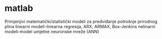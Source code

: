 # matlab
Primjenjivi matematički/statistički modeli za predviđanje potrošnje prirodnog plina
linearni modeli-linearna regresija, ARX, ARMAX, Box-Jenkins
nelinarni modeli-model umjetne neuronske mreže (ANN)
